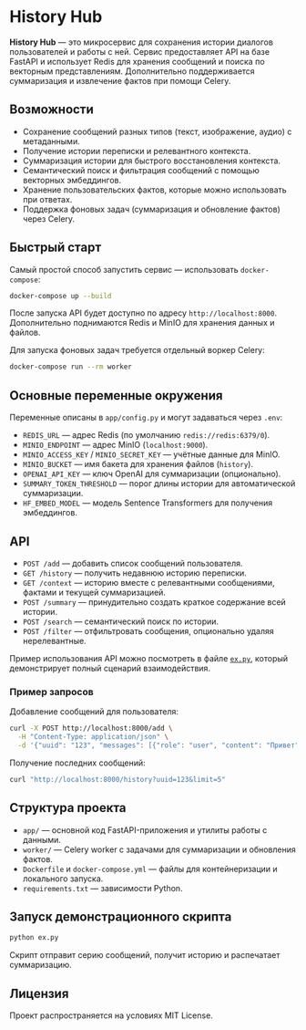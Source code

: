 # History Hub

**History Hub** — это микросервис для сохранения истории диалогов пользователей и работы с ней. Сервис предоставляет API на базе FastAPI и использует Redis для хранения сообщений и поиска по векторным представлениям. Дополнительно поддерживается суммаризация и извлечение фактов при помощи Celery.

## Возможности

- Сохранение сообщений разных типов (текст, изображение, аудио) с метаданными.
- Получение истории переписки и релевантного контекста.
- Суммаризация истории для быстрого восстановления контекста.
- Семантический поиск и фильтрация сообщений с помощью векторных эмбеддингов.
- Хранение пользовательских фактов, которые можно использовать при ответах.
- Поддержка фоновых задач (суммаризация и обновление фактов) через Celery.

## Быстрый старт

Самый простой способ запустить сервис — использовать `docker-compose`:

```bash
docker-compose up --build
```

После запуска API будет доступно по адресу `http://localhost:8000`. Дополнительно поднимаются Redis и MinIO для хранения данных и файлов.

Для запуска фоновых задач требуется отдельный воркер Celery:

```bash
docker-compose run --rm worker
```

## Основные переменные окружения

Переменные описаны в `app/config.py` и могут задаваться через `.env`:

- `REDIS_URL` — адрес Redis (по умолчанию `redis://redis:6379/0`).
- `MINIO_ENDPOINT` — адрес MinIO (`localhost:9000`).
- `MINIO_ACCESS_KEY` / `MINIO_SECRET_KEY` — учётные данные для MinIO.
- `MINIO_BUCKET` — имя бакета для хранения файлов (`history`).
- `OPENAI_API_KEY` — ключ OpenAI для суммаризации (опционально).
- `SUMMARY_TOKEN_THRESHOLD` — порог длины истории для автоматической суммаризации.
- `HF_EMBED_MODEL` — модель Sentence Transformers для получения эмбеддингов.

## API

- `POST /add` — добавить список сообщений пользователя.
- `GET /history` — получить недавнюю историю переписки.
- `GET /context` — историю вместе с релевантными сообщениями, фактами и текущей суммаризацией.
- `POST /summary` — принудительно создать краткое содержание всей истории.
- `POST /search` — семантический поиск по истории.
- `POST /filter` — отфильтровать сообщения, опционально удаляя нерелевантные.

Пример использования API можно посмотреть в файле [`ex.py`](ex.py), который демонстрирует полный сценарий взаимодействия.

### Пример запросов

Добавление сообщений для пользователя:

```bash
curl -X POST http://localhost:8000/add \
  -H "Content-Type: application/json" \
  -d '{"uuid": "123", "messages": [{"role": "user", "content": "Привет"}]}'
```

Получение последних сообщений:

```bash
curl "http://localhost:8000/history?uuid=123&limit=5"
```

## Структура проекта

- `app/` — основной код FastAPI-приложения и утилиты работы с данными.
- `worker/` — Celery worker с задачами для суммаризации и обновления фактов.
- `Dockerfile` и `docker-compose.yml` — файлы для контейнеризации и локального запуска.
- `requirements.txt` — зависимости Python.

## Запуск демонстрационного скрипта

```bash
python ex.py
```

Скрипт отправит серию сообщений, получит историю и распечатает суммаризацию.

## Лицензия

Проект распространяется на условиях MIT License.
